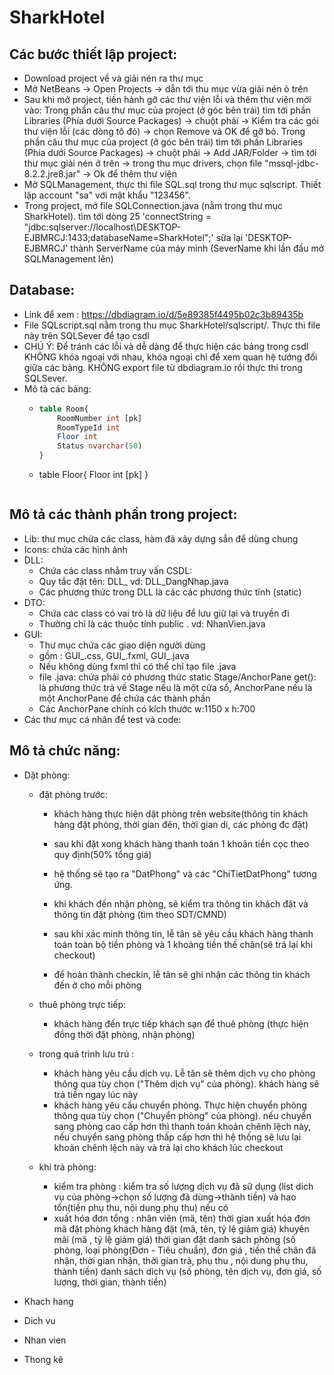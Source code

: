 # SharkHotel

## Các bước thiết lập project:
+ Download project về và giải nén ra thư mục
+ Mở NetBeans -> Open Projects -> dẫn tới thu mục vừa giải nén ỏ trên
+ Sau khi mở project, tiến hành gỡ các thư viện lỗi và thêm thư viện mới vào: 
	Trong phần câu thư mục của project (ở góc bên trái) tìm tới phần Libraries (Phía dưới Source Packages) -> chuột phải -> Kiểm tra các gói thư viện lỗi (các dòng tô đỏ) -> chọn Remove và OK để gỡ bỏ.
	Trong phần câu thư mục của project (ở góc bên trái) tìm tới phần Libraries (Phía dưới Source Packages) -> chuột phải -> Add JAR/Folder -> tìm tới thư mục giải nén ở trên -> trong thu mục drivers, chọn file "mssql-jdbc-8.2.2.jre8.jar" -> Ok để thêm thư viện
+ Mở SQLManagement, thực thi file SQL.sql trong thư mục sqlscript. Thiết lập account "sa" với mật khẩu "123456". 
+ Trong project, mở file SQLConnection.java (nằm trong thư mục SharkHotel). tìm tới dòng 25 'connectString = "jdbc:sqlserver://localhost\\DESKTOP-EJBMRCJ:1433;databaseName=SharkHotel";' sữa lại 'DESKTOP-EJBMRCJ' thành ServerName của máy mình
(SeverName khi lần đầu mở SQLManagement lên)

## Database:
+ Link để xem : https://dbdiagram.io/d/5e89385f4495b02c3b89435b
+ File SQLscript.sql nằm trong thu mục SharkHotel/sqlscript/. Thực thi file này trên SQLSever để tạo csdl
+ CHÚ Ý: Để tránh các lỗi và dễ dàng để thực hiện các bảng trong csdl KHÔNG khóa ngoại với nhau, khóa ngoại chỉ để xem quan hệ tướng đối giữa các bảng. KHÔNG export file từ dbdiagram.io rồi thực thi trong SQLSever. 
+ Mô tả các bảng:
	- 	``` sql
		table Room{
			RoomNumber int [pk] 
			RoomTypeId int 
			Floor int 
			Status nvarchar(50) 
		}

	-	table Floor{
			Floor int [pk]
		}
		```

## Mô tả các thành phần trong project:
+ Lib: thư mục chứa các class, hàm đã xây dựng sẳn để dùng chung
+ Icons: chứa các  hình ảnh
+ DLL: 
	- Chứa các class nhằm truy vấn CSDL:
	- Quy tắc đặt tên: DLL_<TenFile> vd: DLL_DangNhap.java
	- Các phương thức trong DLL là các các phương thức tĩnh (static)
+ DTO: 
	- Chứa các class có vai trò là dữ liệu để lưu giữ lại và truyền đi 
	- Thường chỉ là các thuộc tính public . vd: NhanVien.java
+ GUI: 
	- Thư mục chứa các giao diện người dùng
	- gồm : GUI_<TenFile>.css,  GUI_<TenFile>.fxml,  GUI_<TenFile>.java
	- Nếu không dùng fxml thì có thể chỉ tạo file .java
	- file .java: chứa phải có phương thức static Stage/AnchorPane get(): là phương thức trả về Stage nếu là một cữa sổ, AnchorPane nếu là một AnchorPane để chứa các thành phần
	- Các AnchorPane chính có kích thước w:1150 x h:700
+ Các thư mục cá nhân để test và code: 
 
## Mô tả chức năng:
+ Dặt phòng:
	- đặt phòng trước: 
		* khách hàng thực hiện dặt phòng trên website(thông tin khách hàng đặt phòng, thời gian đên, thời gian di, các phòng đc đặt)
		* sau khi đặt xong khách hàng thanh toán 1 khoản tiền cọc theo quy định(50% tổng giá)
		* hệ thống sẽ tạo ra "DatPhong" và các "ChiTietDatPhong" tương ứng.

		* khi khách đến nhận phòng, sẽ kiểm tra thông tin khách đặt và thông tin đặt phòng (tìm theo SDT/CMND)
		* sau khi xác minh thông tin, lễ tân sẽ yêu cầu khách hàng thanh toán toàn bộ tiền phòng và 1 khoảng tiền thế chân(sẽ trả lại khi checkout)
		* để hoàn thành checkin, lễ tân sẽ ghi nhận các thông tin khách đến ở cho mỗi phòng 

	- thuê phòng trực tiếp:
		* khách hàng đến trực tiếp khách sạn để thuê phòng (thực hiện đồng thời đặt phòng, nhận phòng)
		
	- trong quá trình lưu trú :
		* khách hàng yêu cầu dịch vụ. Lễ tân sẽ thêm dịch vụ cho phòng thông qua tùy chọn ("Thêm dịch vụ" của phòng). khách hàng sẽ trả tiền ngay lúc này
		* khách hàng yêu cầu chuyển phòng. Thực hiện chuyển phòng thông qua tùy chọn ("Chuyển phòng" của phòng). nếu chuyển sang phòng cao cấp hơn thì thanh toán khoản chênh lệch này, nếu chuyển sang phòng thấp cấp hơn thì hệ thống sẽ lưu lại khoản chênh lệch này và trả lại cho khách lúc checkout
	- khi trả phòng:
		* kiểm tra phòng : kiểm tra số lượng dịch vụ đã sữ dụng (list dich vụ của phòng->chọn số lượng đã dùng->thành tiền) và hao tổn(tiền phụ thu, nội dung phụ thu) nếu có
		* xuất hóa đơn tổng :	nhân viên (mã, tên)
					thời gian xuất hóa đơn
					mã đặt phòng
					khách hàng đặt (mã, tên, tỷ lệ giảm giá)
					khuyên mãi (mã , tỷ lệ giảm giá)
					thời gian đặt
					danh sách phòng (số phòng, loại phòng(Đơn - Tiêu chuẩn), đơn giá , tiền thế chân đã nhận, thời gian nhận, thời gian trả, phụ thu , nội dung phụ thu, thành tiền)
					danh sách dich vụ (số phòng, tên dịch vụ, đơn giá, số lượng, thời gian, thành tiền)


+ Khach hang
	
+ Dich vu 

+ Nhan vien

+ Thong kê
